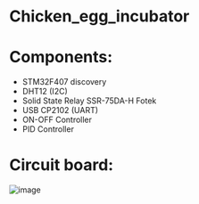 # Chicken_egg_incubator

# Components:
- STM32F407 discovery
- DHT12 (I2C)
- Solid State Relay SSR-75DA-H Fotek
- USB CP2102 (UART)
- ON-OFF Controller
- PID Controller

# Circuit board:

![image](https://user-images.githubusercontent.com/69660620/116667221-21c35400-a9c6-11eb-9321-a40a0727a99e.png)
